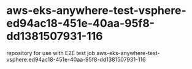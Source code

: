 # aws-eks-anywhere-test-vsphere-ed94ac18-451e-40aa-95f8-dd1381507931-116
repository for use with E2E test job aws-eks-anywhere-test-vsphere:ed94ac18-451e-40aa-95f8-dd1381507931-116
